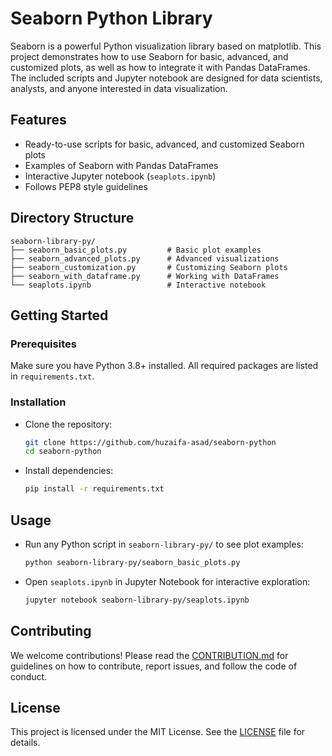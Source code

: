 # Seaborn Python Library

Seaborn is a powerful Python visualization library based on matplotlib. This project demonstrates how to use Seaborn for basic, advanced, and customized plots, as well as how to integrate it with Pandas DataFrames. The included scripts and Jupyter notebook are designed for data scientists, analysts, and anyone interested in data visualization.

## Features

- Ready-to-use scripts for basic, advanced, and customized Seaborn plots
- Examples of Seaborn with Pandas DataFrames
- Interactive Jupyter notebook (`seaplots.ipynb`)
- Follows PEP8 style guidelines

## Directory Structure

```text
seaborn-library-py/
├── seaborn_basic_plots.py         # Basic plot examples
├── seaborn_advanced_plots.py      # Advanced visualizations
├── seaborn_customization.py       # Customizing Seaborn plots
├── seaborn_with_dataframe.py      # Working with DataFrames
└── seaplots.ipynb                 # Interactive notebook
```

## Getting Started

### Prerequisites

Make sure you have Python 3.8+ installed. All required packages are listed in `requirements.txt`.

### Installation

- Clone the repository:

  ```bash
  git clone https://github.com/huzaifa-asad/seaborn-python
  cd seaborn-python
  ```

- Install dependencies:

  ```bash
  pip install -r requirements.txt
  ```

## Usage

- Run any Python script in `seaborn-library-py/` to see plot examples:

  ```bash
  python seaborn-library-py/seaborn_basic_plots.py
  ```

- Open `seaplots.ipynb` in Jupyter Notebook for interactive exploration:

  ```bash
  jupyter notebook seaborn-library-py/seaplots.ipynb
  ```

## Contributing

We welcome contributions! Please read the [CONTRIBUTION.md](CONTRIBUTION.md) for guidelines on how to contribute, report issues, and follow the code of conduct.

## License

This project is licensed under the MIT License. See the [LICENSE](LICENSE) file for details.
